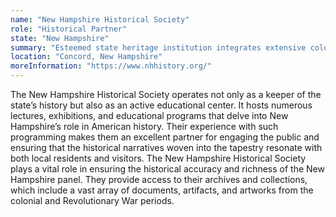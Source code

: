 ```yaml
---
name: "New Hampshire Historical Society"
role: "Historical Partner"
state: "New Hampshire"
summary: "Esteemed state heritage institution integrates extensive colonial archives with dynamic public programming for authentic historical engagement."
location: "Concord, New Hampshire"
moreInformation: "https://www.nhhistory.org/"
---
```


The New Hampshire Historical Society operates not only as a keeper of
the state’s history but also as an active educational center. It hosts
numerous lectures, exhibitions, and educational programs that delve
into New Hampshire’s role in American history. Their experience with
such programming makes them an excellent partner for engaging the
public and ensuring that the historical narratives woven into the
tapestry resonate with both local residents and visitors. The New
Hampshire Historical Society plays a vital role in ensuring the
historical accuracy and richness of the New Hampshire panel. They
provide access to their archives and collections, which include a vast
array of documents, artifacts, and artworks from the colonial and
Revolutionary War periods.
